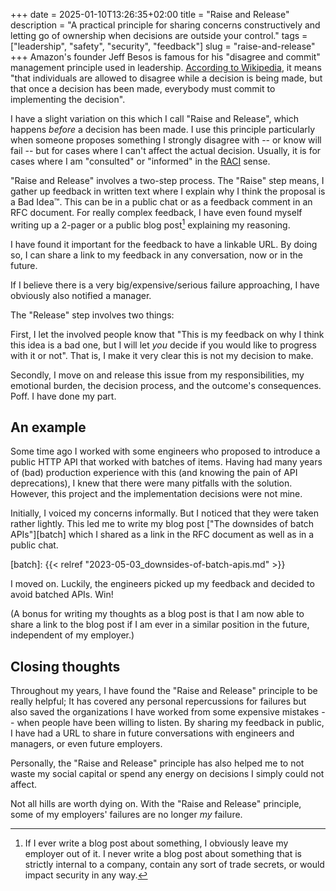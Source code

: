 +++
date = 2025-01-10T13:26:35+02:00
title = "Raise and Release"
description = "A practical principle for sharing concerns constructively and letting go of ownership when decisions are outside your control."
tags = ["leadership", "safety", "security", "feedback"]
slug = "raise-and-release"
+++
Amazon's founder Jeff Besos is famous for his "disagree and commit" management principle used in leadership. [According to Wikipedia][disagree-commit], it means "that individuals are allowed to disagree while a decision is being made, but that once a decision has been made, everybody must commit to implementing the decision".

[disagree-commit]: https://en.wikipedia.org/wiki/Disagree_and_commit

I have a slight variation on this which I call "Raise and Release", which happens _before_ a decision has been made. I use this principle particularly when someone proposes something I strongly disagree with -- or know will fail -- but for cases where I can't affect the actual decision. Usually, it is for cases where I am "consulted" or "informed" in the [RACI][raci] sense.

[raci]: https://en.wikipedia.org/wiki/Responsibility_assignment_matrix

"Raise and Release" involves a two-step process. The "Raise" step means, I gather up feedback in written text where I explain why I think the proposal is a Bad Idea:tm:. This can be in a public chat or as a feedback comment in an RFC document. For really complex feedback, I have even found myself writing up a 2-pager or a public blog post[^1] explaining my reasoning.

[^1]: If I ever write a blog post about something, I obviously leave my employer out of it. I never write a blog post about something that is strictly internal to a company, contain any sort of trade secrets, or would impact security in any way.

I have found it important for the feedback to have a linkable URL. By doing so, I can share a link to my feedback in any conversation, now or in the future.

If I believe there is a very big/expensive/serious failure approaching, I have obviously also notified a manager.

The "Release" step involves two things:

First, I let the involved people know that "This is my feedback on why I think this idea is a bad one, but I will let _you_ decide if you would like to progress with it or not". That is, I make it very clear this is not my decision to make.

Secondly, I move on and release this issue from my responsibilities, my emotional burden, the decision process, and the outcome's consequences. Poff. I have done my part.

## An example

Some time ago I worked with some engineers who proposed to introduce a public HTTP API that worked with batches of items. Having had many years of (bad) production experience with this (and knowing the pain of API deprecations), I knew that there were many pitfalls with the solution. However, this project and the implementation decisions were not mine.

Initially, I voiced my concerns informally. But I noticed that they were taken rather lightly. This led me to write my blog post ["The downsides of batch APIs"][batch] which I shared as a link in the RFC document as well as in a public chat.

[batch]: {{< relref "2023-05-03_downsides-of-batch-apis.md" >}}

I moved on. Luckily, the engineers picked up my feedback and decided to avoid batched APIs. Win!

(A bonus for writing my thoughts as a blog post is that I am now able to share a link to the blog post if I am ever in a similar position in the future, independent of my employer.)

## Closing thoughts

Throughout my years, I have found the "Raise and Release" principle to be really helpful; It has covered any personal repercussions for failures but also saved the organizations I have worked from some expensive mistakes -- when people have been willing to listen. By sharing my feedback in public, I have had a URL to share in future conversations with engineers and managers, or even future employers.

Personally, the "Raise and Release" principle has also helped me to not waste my social capital or spend any energy on decisions I simply could not affect.

Not all hills are worth dying on. With the "Raise and Release" principle, some of my employers' failures are no longer _my_ failure.
